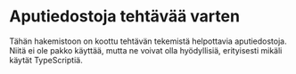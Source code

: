 # Aputiedostoja tehtävää varten

Tähän hakemistoon on koottu tehtävän tekemistä helpottavia aputiedostoja. Niitä ei ole pakko käyttää, mutta ne voivat olla hyödyllisiä, erityisesti mikäli käytät TypeScriptiä.
